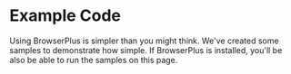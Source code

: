 # Example Code

Using BrowserPlus is simpler than you might think. We've created some samples to demonstrate how simple. If BrowserPlus is
installed, you'll be also be able to run the samples on this page.